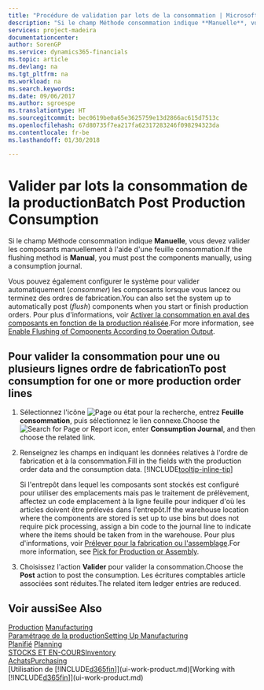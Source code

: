 ```yaml
---
title: "Procédure de validation par lots de la consommation | Microsoft Docs"
description: "Si le champ Méthode consommation indique **Manuelle**, vous devez valider les composants manuellement à l'aide d'une feuille consommation."
services: project-madeira
documentationcenter: 
author: SorenGP
ms.service: dynamics365-financials
ms.topic: article
ms.devlang: na
ms.tgt_pltfrm: na
ms.workload: na
ms.search.keywords: 
ms.date: 09/06/2017
ms.author: sgroespe
ms.translationtype: HT
ms.sourcegitcommit: bec0619be0a65e3625759e13d2866ac615d7513c
ms.openlocfilehash: 67d80735f7ea217fa62317283246f098294323da
ms.contentlocale: fr-be
ms.lasthandoff: 01/30/2018

---
```

# <a name="batch-post-production-consumption"></a><span data-ttu-id="f381a-103">Valider par lots la consommation de la production</span><span class="sxs-lookup"><span data-stu-id="f381a-103">Batch Post Production Consumption</span></span>
<span data-ttu-id="f381a-104">Si le champ Méthode consommation indique **Manuelle**, vous devez valider les composants manuellement à l'aide d'une feuille consommation.</span><span class="sxs-lookup"><span data-stu-id="f381a-104">If the flushing method is **Manual**, you must post the components manually, using a consumption journal.</span></span>

<span data-ttu-id="f381a-105">Vous pouvez également configurer le système pour valider automatiquement (*consommer*) les composants lorsque vous lancez ou terminez des ordres de fabrication.</span><span class="sxs-lookup"><span data-stu-id="f381a-105">You can also set the system up to automatically post (*flush*) components when you start or finish production orders.</span></span> <span data-ttu-id="f381a-106">Pour plus d'informations, voir [Activer la consommation en aval des composants en fonction de la production réalisée](production-how-to-flush-components-according-to-operation-output.md).</span><span class="sxs-lookup"><span data-stu-id="f381a-106">For more information, see [Enable Flushing of Components According to Operation Output](production-how-to-flush-components-according-to-operation-output.md).</span></span>

## <a name="to-post-consumption-for-one-or-more-production-order-lines"></a><span data-ttu-id="f381a-107">Pour valider la consommation pour une ou plusieurs lignes ordre de fabrication</span><span class="sxs-lookup"><span data-stu-id="f381a-107">To post consumption for one or more production order lines</span></span>  
1.  <span data-ttu-id="f381a-108">Sélectionnez l'icône ![Page ou état pour la recherche](media/ui-search/search_small.png "Page ou état pour la recherche"), entrez **Feuille consommation**, puis sélectionnez le lien connexe.</span><span class="sxs-lookup"><span data-stu-id="f381a-108">Choose the ![Search for Page or Report](media/ui-search/search_small.png "Search for Page or Report icon") icon, enter **Consumption Journal**, and then choose the related link.</span></span>  
2.  <span data-ttu-id="f381a-109">Renseignez les champs en indiquant les données relatives à l'ordre de fabrication et à la consommation.</span><span class="sxs-lookup"><span data-stu-id="f381a-109">Fill in the fields with the production order data and the consumption data.</span></span> [!INCLUDE[tooltip-inline-tip](includes/tooltip-inline-tip_md.md)]  

    <span data-ttu-id="f381a-110">Si l'entrepôt dans lequel les composants sont stockés est configuré pour utiliser des emplacements mais pas le traitement de prélèvement, affectez un code emplacement à la ligne feuille pour indiquer d'où les articles doivent être prélevés dans l'entrepôt.</span><span class="sxs-lookup"><span data-stu-id="f381a-110">If the warehouse location where the components are stored is set up to use bins but does not require pick processing, assign a bin code to the journal line to indicate where the items should be taken from in the warehouse.</span></span> <span data-ttu-id="f381a-111">Pour plus d'informations, voir [Prélever pour la fabrication ou l'assemblage](warehouse-how-to-pick-for-production.md).</span><span class="sxs-lookup"><span data-stu-id="f381a-111">For more information, see [Pick for Production or Assembly](warehouse-how-to-pick-for-production.md).</span></span>  
3.  <span data-ttu-id="f381a-112">Choisissez l'action **Valider** pour valider la consommation.</span><span class="sxs-lookup"><span data-stu-id="f381a-112">Choose the **Post** action to post the consumption.</span></span> <span data-ttu-id="f381a-113">Les écritures comptables article associées sont réduites.</span><span class="sxs-lookup"><span data-stu-id="f381a-113">The related item ledger entries are reduced.</span></span>

## <a name="see-also"></a><span data-ttu-id="f381a-114">Voir aussi</span><span class="sxs-lookup"><span data-stu-id="f381a-114">See Also</span></span>  
<span data-ttu-id="f381a-115">[Production](production-manage-manufacturing.md)  </span><span class="sxs-lookup"><span data-stu-id="f381a-115">[Manufacturing](production-manage-manufacturing.md)  </span></span>  
[<span data-ttu-id="f381a-116">Paramétrage de la production</span><span class="sxs-lookup"><span data-stu-id="f381a-116">Setting Up Manufacturing</span></span>](production-configure-production-processes.md)  
<span data-ttu-id="f381a-117">[Planifié](production-planning.md)    </span><span class="sxs-lookup"><span data-stu-id="f381a-117">[Planning](production-planning.md)    </span></span>  
[<span data-ttu-id="f381a-118">STOCKS ET EN-COURS</span><span class="sxs-lookup"><span data-stu-id="f381a-118">Inventory</span></span>](inventory-manage-inventory.md)  
[<span data-ttu-id="f381a-119">Achats</span><span class="sxs-lookup"><span data-stu-id="f381a-119">Purchasing</span></span>](purchasing-manage-purchasing.md)  
<span data-ttu-id="f381a-120">[Utilisation de [!INCLUDE[d365fin](includes/d365fin_md.md)]](ui-work-product.md)</span><span class="sxs-lookup"><span data-stu-id="f381a-120">[Working with [!INCLUDE[d365fin](includes/d365fin_md.md)]](ui-work-product.md)</span></span>

